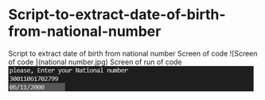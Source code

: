 # Script-to-extract-date-of-birth-from-national-number
Script to extract date of birth from national number 
Screen of code
![Screen of code ](national number.jpg)
Screen of run of code
![Screen of run of code ](Run.jpg)

